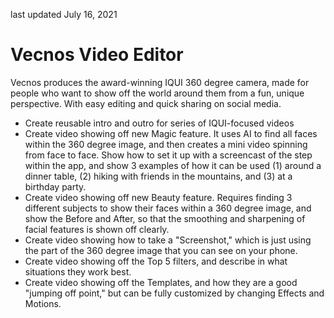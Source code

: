 last updated July 16, 2021

# Vecnos Video Editor

Vecnos produces the award-winning IQUI 360 degree camera, made for people who want to show off the world around them from a fun, unique perspective. With easy editing and quick sharing on social media. 

* Create reusable intro and outro for series of IQUI-focused videos
* Create video showing off new Magic feature. It uses AI to find all faces within the 360 degree image, and then creates a mini video spinning from face to face. Show how to set it up with a screencast of the step within the app, and show 3 examples of how it can be used (1) around a dinner table, (2) hiking with friends in the mountains, and (3) at a birthday party.
* Create video showing off new Beauty feature. Requires finding 3 different subjects to show their faces within a 360 degree image, and show the Before and After, so that the smoothing and sharpening of facial features is shown off clearly.
* Create video showing how to take a "Screenshot," which is just using the part of the 360 degree image that you can see on your phone.
* Create video showing off the Top 5 filters, and describe in what situations they work best.
* Create video showing off the Templates, and how they are a good "jumping off point," but can be fully customized by changing Effects and Motions.
